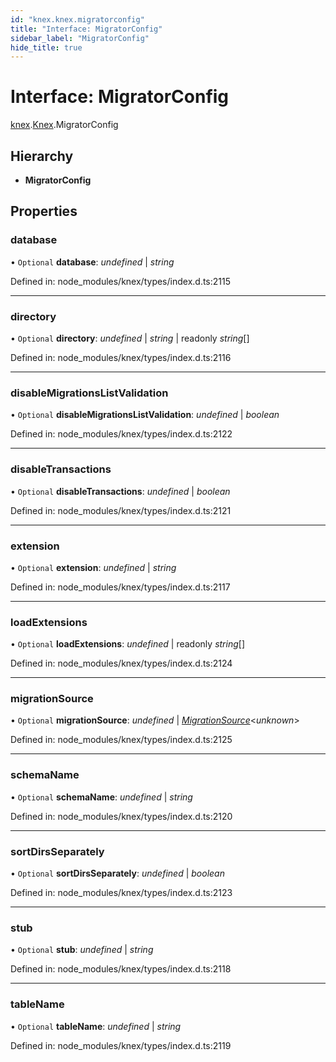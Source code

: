 ```yaml
---
id: "knex.knex.migratorconfig"
title: "Interface: MigratorConfig"
sidebar_label: "MigratorConfig"
hide_title: true
---
```


# Interface: MigratorConfig

[knex](../modules/knex.md).[Knex](../modules/knex.knex-1.md).MigratorConfig

## Hierarchy

* **MigratorConfig**

## Properties

### database

• `Optional` **database**: *undefined* \| *string*

Defined in: node_modules/knex/types/index.d.ts:2115

___

### directory

• `Optional` **directory**: *undefined* \| *string* \| readonly *string*[]

Defined in: node_modules/knex/types/index.d.ts:2116

___

### disableMigrationsListValidation

• `Optional` **disableMigrationsListValidation**: *undefined* \| *boolean*

Defined in: node_modules/knex/types/index.d.ts:2122

___

### disableTransactions

• `Optional` **disableTransactions**: *undefined* \| *boolean*

Defined in: node_modules/knex/types/index.d.ts:2121

___

### extension

• `Optional` **extension**: *undefined* \| *string*

Defined in: node_modules/knex/types/index.d.ts:2117

___

### loadExtensions

• `Optional` **loadExtensions**: *undefined* \| readonly *string*[]

Defined in: node_modules/knex/types/index.d.ts:2124

___

### migrationSource

• `Optional` **migrationSource**: *undefined* \| [*MigrationSource*](knex.knex.migrationsource.md)<*unknown*\>

Defined in: node_modules/knex/types/index.d.ts:2125

___

### schemaName

• `Optional` **schemaName**: *undefined* \| *string*

Defined in: node_modules/knex/types/index.d.ts:2120

___

### sortDirsSeparately

• `Optional` **sortDirsSeparately**: *undefined* \| *boolean*

Defined in: node_modules/knex/types/index.d.ts:2123

___

### stub

• `Optional` **stub**: *undefined* \| *string*

Defined in: node_modules/knex/types/index.d.ts:2118

___

### tableName

• `Optional` **tableName**: *undefined* \| *string*

Defined in: node_modules/knex/types/index.d.ts:2119
